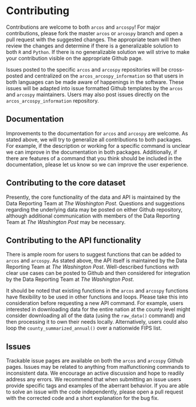 # Contributing

Contributions are welcome to both `arcos` and `arcospy`! For major contributions, please fork the master `arcos` or `arcospy` branch and open a pull request with the suggested changes. The appropriate team will then review the changes and determine if there is a generalizable solution to both `R` and `Python`. If there is no generalizable solution we will strive to make your contribution visible on the appropriate Github page.

Issues posted to the specific `arcos` and `arcospy` repositories will be cross-posted and centralized on the `arcos_arcospy_information` so that users in both languages can be made aware of happenings in the software. These issues will be adapted into issue formatted Github templates by the `arcos` and `arcospy` maintainers. Users may also post issues directly on the `arcos_arcospy_information` repository.

## Documentation

Improvements to the documentation for `arcos` and `arcospy` are welcome. As stated above, we will try to generalize all contributions to both packages. For example, if the description or working for a specific command is unclear we can improve in the documentation in both packages. Additionally, if there are features of a command that you think should be included in the documentation, please let us know so we can improve the user experience.

## Contributing to the core dataset

Presently, the core functionality of the data and API is maintained by the Data Reporting Team at *The Washington Post*. Questions and suggestions regarding the underlying data may be posted on either Github repository, although additional communication with members of the Data Reporting Team at *The Washington Post* may be necessary. 

## Contributing to the API functionality

There is ample room for users to suggest functions that can be added to `arcos` and `arcospy`. As stated above, the API itself is maintained by the Data Reporting Team at *The Washington Post*. Well-described functions with clear use cases can be posted to Github and then considered for integration by the Data Reporting Team at *The Washington Post*. 

It should be noted that existing functions in the `arcos` and `arcospy` functions have flexibility to be used in other functions and loops. Please take this into consideration before requesting a new API command. For example, users interested in downloading data for the entire nation at the county level might consider downloading all of the data (using the `raw_data()` command) and then processing it to own their needs locally. Alternatively, users could also loop the `county_summarized_annual()` over a nationwide FIPS list.

## Issues

Trackable issue pages are available on both the `arcos` and `arcospy` Github pages. Issues may be related to anything from malfunctioning commands to inconsistent data. We encourage an active discussion and hope to readily address any errors. We recommend that when submitting an issue users provide specific tags and examples of the aberrant behavior. If you are able to solve an issue with the code independently, please open a pull request with the corrected code and a short explanation for the bug fix.
